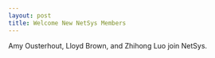 ```yaml
---
layout: post
title: Welcome New NetSys Members
---
```


Amy Ousterhout, Lloyd Brown, and Zhihong Luo join NetSys.
